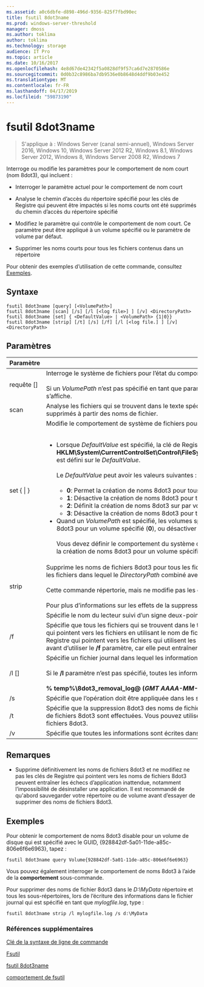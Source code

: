 ```yaml
---
ms.assetid: a0c6dbfe-d898-496d-9356-825f7fbd90ec
title: fsutil 8dot3name
ms.prod: windows-server-threshold
manager: dmoss
ms.author: toklima
author: toklima
ms.technology: storage
audience: IT Pro
ms.topic: article
ms.date: 10/16/2017
ms.openlocfilehash: 4e8d67de42342f5a0828df9f57ca6d7e2870586e
ms.sourcegitcommit: 0d0b32c8986ba7db9536e0b8648d4ddf9b03e452
ms.translationtype: MT
ms.contentlocale: fr-FR
ms.lasthandoff: 04/17/2019
ms.locfileid: "59873190"
---
```

# <a name="fsutil-8dot3name"></a>fsutil 8dot3name

>S'applique à : Windows Server (canal semi-annuel), Windows Server 2016, Windows 10, Windows Server 2012 R2, Windows 8.1, Windows Server 2012, Windows 8, Windows Server 2008 R2, Windows 7

Interroge ou modifie les paramètres pour le comportement de nom court (nom 8dot3), qui incluent :

-   Interroger le paramètre actuel pour le comportement de nom court

-   Analyse le chemin d’accès du répertoire spécifié pour les clés de Registre qui peuvent être impactés si les noms courts ont été supprimés du chemin d’accès du répertoire spécifié

-   Modifiez le paramètre qui contrôle le comportement de nom court. Ce paramètre peut être appliqué à un volume spécifié ou le paramètre de volume par défaut.

-   Supprimer les noms courts pour tous les fichiers contenus dans un répertoire

Pour obtenir des exemples d’utilisation de cette commande, consultez [Exemples](#BKMK_examples).

## <a name="syntax"></a>Syntaxe

```
fsutil 8dot3name [query] [<VolumePath>]
fsutil 8dot3name [scan] [/s] [/l [<log file>] ] [/v] <DirectoryPath>
fsutil 8dot3name [set] { <DefaultValue> | <VolumePath> {1|0}}
fsutil 8dot3name [strip] [/t] [/s] [/f] [/l [<log file.] ] [/v] <DirectoryPath>
```

## <a name="parameters"></a>Paramètres

|Paramètre|Description|
|-------------|---------------|
|requête [<VolumePath>]|Interroge le système de fichiers pour l’état du comportement de la création de nom court 8dot3.<br /><br />Si un *VolumePath* n’est pas spécifié en tant que paramètre, le paramètre de comportement de la création de 8dot3name par défaut pour tous les volumes s’affiche.|
|scan <DirectoryPath>|Analyse les fichiers qui se trouvent dans le texte spécifié *DirectoryPath* pour les clés de Registre qui peuvent être impactés si les noms courts 8dot3 ont été supprimés à partir des noms de fichier.|
|set { <DefaultValue> &#124; <VolumePath>}|Modifie le comportement de système de fichiers pour la création de noms 8dot3 dans les cas suivants :<br /><br /><ul><li>Lorsque *DefaultValue* est spécifié, la clé de Registre **HKLM\System\CurrentControlSet\Control\FileSystem\NtfsDisable8dot3NameCreationNtfsDisable8dot3NameCreationNtfsDisable8dot3NameCreation**, est défini sur le *DefaultValue*.<br /><br />    Le *DefaultValue* peut avoir les valeurs suivantes :<br /><br /><ul><li>**0**: Permet la création de noms 8dot3 pour tous les volumes sur le système.</li><li>**1**: Désactive la création de noms 8dot3 pour tous les volumes sur le système.</li><li>**2**: Définit la création de noms 8dot3 sur par volume.</li><li>**3**: Désactive la création de noms 8dot3 pour tous les volumes à l’exception du volume système.</li></ul></li><li>Quand un *VolumePath* est spécifié, les volumes spécifiés sur le disque indicateur 8dot3name propriétés sont définies pour permettre la création de nom 8dot3 pour un volume spécifié (**0**), ou désactiver la création de noms 8dot3 sur le spécifié le volume (**1**).<br /><br />    Vous devez définir le comportement du système de fichiers par défaut pour la création de noms 8dot3 sur la valeur **2** avant de pouvoir activer ou désactiver la création de noms 8dot3 pour un volume spécifié.</li></ul>|
|strip <DirectoryPath>|Supprime les noms de fichiers 8dot3 pour tous les fichiers qui se trouvent dans le texte spécifié *DirectoryPath*. Le nom de fichier 8dot3 n’est pas supprimé tous les fichiers dans lequel le *DirectoryPath* combiné avec le fichier de nom contient plus de 260 caractères.<br /><br />Cette commande répertorie, mais ne modifie pas les clés de Registre qui pointent vers les fichiers ayant des noms de fichiers 8dot3 supprimés définitivement.<br /><br />Pour plus d’informations sur les effets de la suppression définitive les noms de fichiers 8dot3 à partir de fichiers, consultez [notes](Fsutil-8dot3name.md#BKMK_remarks).|
|<VolumePath>|Spécifie le nom du lecteur suivi d’un signe deux-points ou le GUID dans le format **Volume {***GUID***}**.|
|/f|Spécifie que tous les fichiers qui se trouvent dans le texte spécifié *DirectoryPath* ont les noms de fichiers 8dot3 supprimé même s’il existe des clés de Registre qui pointent vers les fichiers en utilisant le nom de fichier 8dot3. Dans ce cas, l’opération supprime les noms de fichiers 8dot3, mais ne modifie pas les clés de Registre qui pointent vers les fichiers qui utilisent les noms de fichiers 8dot3. **Avertissement :** Il est recommandé de sauvegarder votre répertoire ou de volume avant d’utiliser le **/f** paramètre, car elle peut entraîner des échecs d’application inattendue, y compris l’incapacité à désinstaller des programmes.|
|/l [<log file>]|Spécifie un fichier journal dans lequel les informations sont écrites.<br /><br />Si le **/l** paramètre n’est pas spécifié, toutes les informations sont écrit dans le fichier de journal par défaut :<br /><br />**% temp%\8dot3_removal_log@ (***GMT AAAA-MM-JJ HH-MM-SS***) .log**|
|/s|Spécifie que l’opération doit être appliquée dans les sous-répertoires de l’objet *DirectoryPath*.|
|/t|Spécifie que la suppression 8dot3 des noms de fichiers doit être exécutée en mode test. Toutes les opérations à l’exception de la suppression réelle des noms de fichiers 8dot3 sont effectuées. Vous pouvez utiliser le mode de test pour découvrir quel Registre clés pointent vers les fichiers qui utilisent les noms de fichiers 8dot3.|
|/v|Spécifie que toutes les informations sont écrites dans le fichier journal sont également affichées sur la ligne de commande.|

## <a name="BKMK_remarks"></a>Remarques

-   Supprime définitivement les noms de fichiers 8dot3 et ne modifiez ne pas les clés de Registre qui pointent vers les noms de fichiers 8dot3 peuvent entraîner les échecs d’application inattendue, notamment l’impossibilité de désinstaller une application. Il est recommandé de qu'abord sauvegarder votre répertoire ou de volume avant d’essayer de supprimer des noms de fichiers 8dot3.

## <a name="BKMK_examples"></a>Exemples
Pour obtenir le comportement de noms 8dot3 disable pour un volume de disque qui est spécifié avec le GUID, {928842df-5a01-11de-a85c-806e6f6e6963}, tapez :

```
fsutil 8dot3name query Volume{928842df-5a01-11de-a85c-806e6f6e6963}
```

Vous pouvez également interroger le comportement de noms 8dot3 à l’aide de la **comportement** sous-commande.

Pour supprimer des noms de fichier 8dot3 dans le *D:\MyData* répertoire et tous les sous-répertoires, lors de l’écriture des informations dans le fichier journal qui est spécifié en tant que *mylogfile.log*, type :

```
fsutil 8dot3name strip /l mylogfile.log /s d:\MyData
```

### <a name="additional-references"></a>Références supplémentaires
[Clé de la syntaxe de ligne de commande](Command-Line-Syntax-Key.md)

[Fsutil](Fsutil.md)

[fsutil 8dot3name](Fsutil-8dot3name.md)

[comportement de fsutil](Fsutil-behavior.md)


